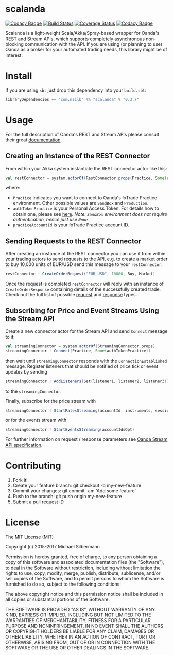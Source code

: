 # scalanda

[![Codacy Badge](https://api.codacy.com/project/badge/Grade/0b4c3b8ba7064e9c9b6c911127a72279)](https://www.codacy.com/app/msilb/scalanda?utm_source=github.com&utm_medium=referral&utm_content=msilb/scalanda&utm_campaign=badger)
[![Build Status](https://travis-ci.org/msilb/scalanda.svg?branch=master)](https://travis-ci.org/msilb/scalanda)
[![Coverage Status](https://coveralls.io/repos/msilb/scalanda/badge.svg?branch=master)](https://coveralls.io/r/msilb/scalanda?branch=master)
[![Codacy Badge](https://www.codacy.com/project/badge/2bb6da8abeee48b483a7d9ee8d88d65f)](https://www.codacy.com/public/me_7/scalanda)

Scalanda is a light-weight Scala/Akka/Spray-based wrapper for Oanda's REST and Stream APIs, which supports completely asynchronous non-blocking communication with the API. If you are using (or planning to use) Oanda as a broker for your automated trading needs, this library might be of interest.

# Install

If you are using `sbt` just drop this dependency into your `build.sbt`:

```scala
libraryDependencies += "com.msilb" %% "scalanda" % "0.3.7"
```

# Usage

For the full description of Oanda's REST and Stream APIs please consult their great [documentation](http://developer.oanda.com/rest-live/introduction).

## Creating an Instance of the REST Connector

From within your Akka system instantiate the REST connector actor like this:

```scala
val restConnector = system.actorOf(RestConnector.props(Practice, Some(authTokenPractice), practiceAccountId))
```

where:

* `Practice` indicates you want to connect to Oanda's fxTrade Practice environment. Other possible values are `SandBox` and `Production`.
* `authTokenPractice` is your Personal Access Token. For details how to obtain one, please see [here](http://developer.oanda.com/rest-live/authentication). *Note: `SandBox` environment does not require authentication, hence just use `None`*
* `practiceAccountId` is your fxTrade Practice account ID.

## Sending Requests to the REST Connector

After creating an instance of the REST connector you can use it from within your trading actors to send requests to the API, e.g. to create a market order to buy 10,000 units of EUR/USD send this message to your `restConnector`:

```scala
restConnector ! CreateOrderRequest("EUR_USD", 10000, Buy, Market)
```

Once the request is completed `restConnector` will reply with an instance of `CreateOrderResponse` containing details of the successfully created trade. Check out the full list of possible [request](https://github.com/msilb/scalanda/blob/master/src/main/scala/com/msilb/scalanda/restapi/Request.scala) and [response](https://github.com/msilb/scalanda/blob/master/src/main/scala/com/msilb/scalanda/restapi/Response.scala) types.

## Subscribing for Price and Event Streams Using the Stream API

Create a new connector actor for the Stream API and send `Connect` message to it:

```scala
val streamingConnector = system.actorOf(StreamingConnector.props)
streamingConnector ! Connect(Practice, Some(authTokenPractice))
```

then wait until `streamingConnector` responds with the `ConnectionEstablished` message. Register listeners that should be notified of price tick or event updates by sending

```scala
streamingConnector ! AddListeners(Set(listener1, listener2, listener3))
```

to the `streamingConnector`.

Finally, subscribe for the price stream with

```scala
streamingConnector ! StartRatesStreaming(accountId, instruments, sessionIdOpt)
```

or for the events stream with

```scala
streamingConnector ! StartEventsStreaming(accountIdsOpt)
```

For further information on request / response parameters see [Oanda Stream API specification](http://developer.oanda.com/rest-live/streaming).

# Contributing

1. Fork it!
2. Create your feature branch: git checkout -b my-new-feature
3. Commit your changes: git commit -am 'Add some feature'
4. Push to the branch: git push origin my-new-feature
5. Submit a pull request :D

# License

The MIT License (MIT)

Copyright (c) 2015-2017 Michael Silbermann

Permission is hereby granted, free of charge, to any person obtaining a copy
of this software and associated documentation files (the "Software"), to deal
in the Software without restriction, including without limitation the rights
to use, copy, modify, merge, publish, distribute, sublicense, and/or sell
copies of the Software, and to permit persons to whom the Software is
furnished to do so, subject to the following conditions:

The above copyright notice and this permission notice shall be included in all
copies or substantial portions of the Software.

THE SOFTWARE IS PROVIDED "AS IS", WITHOUT WARRANTY OF ANY KIND, EXPRESS OR
IMPLIED, INCLUDING BUT NOT LIMITED TO THE WARRANTIES OF MERCHANTABILITY,
FITNESS FOR A PARTICULAR PURPOSE AND NONINFRINGEMENT. IN NO EVENT SHALL THE
AUTHORS OR COPYRIGHT HOLDERS BE LIABLE FOR ANY CLAIM, DAMAGES OR OTHER
LIABILITY, WHETHER IN AN ACTION OF CONTRACT, TORT OR OTHERWISE, ARISING FROM,
OUT OF OR IN CONNECTION WITH THE SOFTWARE OR THE USE OR OTHER DEALINGS IN THE
SOFTWARE.
